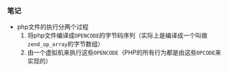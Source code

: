 ### 笔记
* php文件的执行分两个过程
	1. 将php文件编译成`OPENCODE`的字节码序列（实际上是编译成一个叫做`zend_op_array`的字节数组）
	2. 由一个虚拟机来执行这些`OPENCODE`（PHP的所有行为都是由这些`OPCODE`来实现的）

	